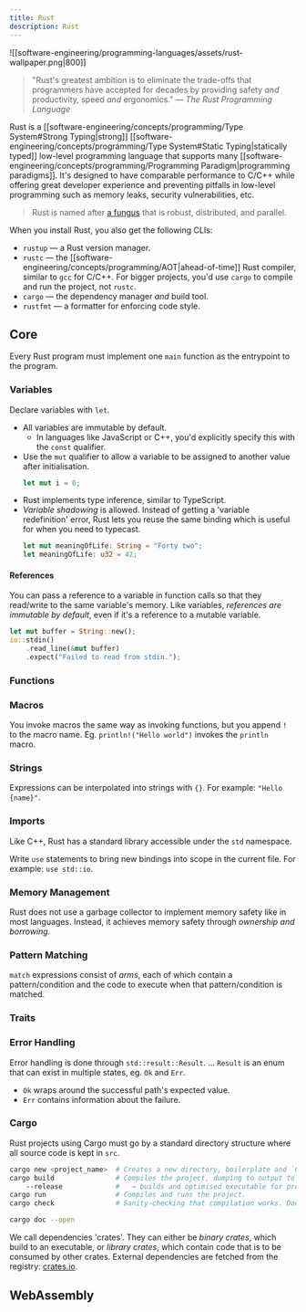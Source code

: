 ```yaml
---
title: Rust
description: Rust
---
```

![[software-engineering/programming-languages/assets/rust-wallpaper.png|800]]
> "Rust's greatest ambition is to eliminate the trade-offs that programmers have accepted for decades by providing safety *and* productivity, speed *and* ergonomics." — *The Rust Programming Language*

Rust is a [[software-engineering/concepts/programming/Type System#Strong Typing|strong]] [[software-engineering/concepts/programming/Type System#Static Typing|statically typed]] low-level programming language that supports many [[software-engineering/concepts/programming/Programming Paradigm|programming paradigms]]. It's designed to have comparable performance to C/C++ while offering great developer experience and preventing pitfalls in low-level programming such as memory leaks, security vulnerabilities, etc.

> Rust is named after [a fungus](https://en.wikipedia.org/wiki/Rust_(fungus)) that is robust, distributed, and parallel.

When you install Rust, you also get the following CLIs:
- `rustup` — a Rust version manager.
- `rustc` — the [[software-engineering/concepts/programming/AOT|ahead-of-time]] Rust compiler, similar to `gcc` for C/C++. For bigger projects, you'd use `cargo` to compile and run the project, not `rustc`.
- `cargo` — the dependency manager *and* build tool.
- `rustfmt` — a formatter for enforcing code style.

## Core
Every Rust program must implement one `main` function as the entrypoint to the program.

### Variables
Declare variables with `let`.
- All variables are immutable by default.
    - In languages like JavaScript or C++, you'd explicitly specify this with the `const` qualifier.
- Use the `mut` qualifier to allow a variable to be assigned to another value after initialisation.
    ```rust
    let mut i = 0;
    ```
- Rust implements type inference, similar to TypeScript.
- *Variable shadowing* is allowed. Instead of getting a 'variable redefinition' error, Rust lets you reuse the same binding which is useful for when you need to typecast.
    ```rust
    let mut meaningOfLife: String = "Forty two";
    let meaningOfLife: u32 = 42;
    ```

#### References
You can pass a reference to a variable in function calls so that they read/write to the same variable's memory. Like variables, *references are immutable by default*, even if it's a reference to a mutable variable.

```rust
let mut buffer = String::new();
io::stdin()
    .read_line(&mut buffer)
    .expect("Failed to read from stdin.");
```

### Functions
### Macros
You invoke macros the same way as invoking functions, but you append `!` to the macro name.
Eg. `println!("Hello world")` invokes the `println` macro.

### Strings

Expressions can be interpolated into strings with `{}`. For example: `"Hello {name}"`.

### Imports

Like C++, Rust has a standard library accessible under the `std` namespace. 

Write `use` statements to bring new bindings into scope in the current file. For example: `use std::io`.

### Memory Management
Rust does not use a garbage collector to implement memory safety like in most languages. Instead, it achieves memory safety through *ownership and borrowing*.

### Pattern Matching
`match` expressions consist of *arms*, each of which contain a pattern/condition and the code to execute when that pattern/condition is matched. 

### Traits

### Error Handling
Error handling is done through `std::result::Result`. 
... `Result` is an enum that can exist in multiple states, eg. `Ok` and `Err`.
- `Ok` wraps around the successful path's expected value.
- `Err` contains information about the failure.

### Cargo
Rust projects using Cargo must go by a standard directory structure where all source code is kept in `src`. 
```bash
cargo new <project_name>  # Creates a new directory, boilerplate and `Cargo.toml` file.
cargo build               # Compiles the project, dumping to output to a `target` directory.
    --release             #   → builds and optimised executable for production.
cargo run                 # Compiles and runs the project.
cargo check               # Sanity-checking that compilation works. Doesn't produce executables.

cargo doc --open          
``` 

We call dependencies 'crates'. They can either be *binary crates*, which build to an executable, or *library crates*, which contain code that is to be consumed by other crates. External dependencies are fetched from the registry: [crates.io](https://crates.io/).

## WebAssembly

